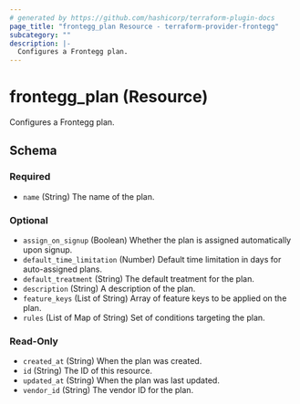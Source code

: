 ```yaml
---
# generated by https://github.com/hashicorp/terraform-plugin-docs
page_title: "frontegg_plan Resource - terraform-provider-frontegg"
subcategory: ""
description: |-
  Configures a Frontegg plan.
---
```


# frontegg_plan (Resource)

Configures a Frontegg plan.



<!-- schema generated by tfplugindocs -->
## Schema

### Required

- `name` (String) The name of the plan.

### Optional

- `assign_on_signup` (Boolean) Whether the plan is assigned automatically upon signup.
- `default_time_limitation` (Number) Default time limitation in days for auto-assigned plans.
- `default_treatment` (String) The default treatment for the plan.
- `description` (String) A description of the plan.
- `feature_keys` (List of String) Array of feature keys to be applied on the plan.
- `rules` (List of Map of String) Set of conditions targeting the plan.

### Read-Only

- `created_at` (String) When the plan was created.
- `id` (String) The ID of this resource.
- `updated_at` (String) When the plan was last updated.
- `vendor_id` (String) The vendor ID for the plan.
